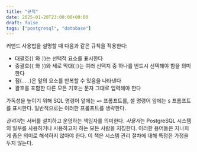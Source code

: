 ```yaml
---
title: "규칙"
date: 2025-01-28T23:00:00+09:00
draft: false
tags: ["postgresql", "database"]
---
```


커맨드 사용법을 설명할 때 다음과 같은 규칙을 적용한다:

- 대괄호(`[` 와 `]`)는 선택적 요소를 표시한다
- 중괄호(`{` 와 `}`)와 세로 막대(`|`)는 여러 선택지 중 하나를 반드시 선택해야 함을 의미한다
- 점(`...`)은 앞의 요소를 반복할 수 있음을 나타낸다
- 괄호를 포함한 다른 모든 기호는 문자 그대로 입력해야 한다

가독성을 높이기 위해 SQL 명령어 앞에는 `=>` 프롬프트를, 셸 명령어 앞에는 `$` 프롬프트를 표시한다. 일반적으로는 이러한 프롬프트를 생략한다.

*관리자*는 서버를 설치하고 운영하는 책임자를 의미한다. *사용자*는 PostgreSQL 시스템의 일부를 사용하거나 사용하고자 하는 모든 사람을 지칭한다. 이러한 용어들은 지나치게 좁은 의미로 해석하지 않아야 한다. 이 책은 시스템 관리 절차에 대해 특정한 가정을 두지 않는다.